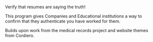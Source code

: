 Verify that resumes are saying the truth!


This program gives Companies and Educational institutions a way to confirm that they authenticate you have worked for them.


Builds upon work from the medical records project and website themes from Cordiero.
